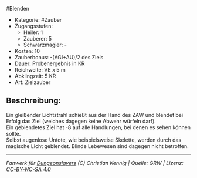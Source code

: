#Blenden  
- Kategorie: #Zauber  
- Zugangsstufen:  
  - Heiler: 1  
  - Zauberer: 5  
  - Schwarzmagier: -  
- Kosten: 10  
- Zauberbonus: -(AGI+AU)/2 des Ziels  
- Dauer: Probenergebnis in KR  
- Reichweite: VE x 5 m  
- Abklingzeit: 5 KR  
- Art: Zielzauber     

## Beschreibung:
Ein gleißender Lichtstrahl schießt aus der Hand des ZAW und blendet bei Erfolg das Ziel (welches dagegen keine Abwehr würfeln darf).<br>Ein geblendetes Ziel hat -8 auf alle Handlungen, bei denen es sehen können sollte.<br>Selbst augenlose Untote, wie beispielsweise Skelette, werden durch das magische Licht geblendet. Blinde Lebewesen sind dagegen nicht betroffen.


___
*Fanwerk für [Dungeonslayers](https://www.dungeonslayers.net/) (C) Christian Kennig | Quelle: GRW | Lizenz: [CC-BY-NC-SA 4.0](https://creativecommons.org/licenses/by-nc-sa/4.0/deed.de)*